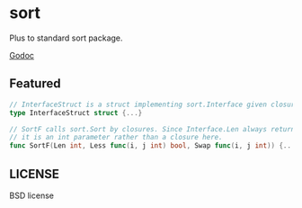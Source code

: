 # sort
Plus to standard sort package.

[Godoc](http://godoc.org/github.com/golangplus/sort)

## Featured
```go
// InterfaceStruct is a struct implementing sort.Interface given closures
type InterfaceStruct struct {...}

// SortF calls sort.Sort by closures. Since Interface.Len always returns a constant,
// it is an int parameter rather than a closure here.
func SortF(Len int, Less func(i, j int) bool, Swap func(i, j int)) {...}
```

## LICENSE
BSD license
